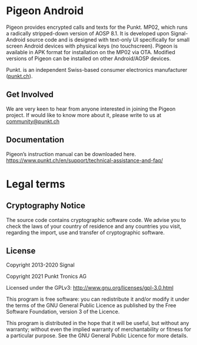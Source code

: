 # Pigeon Android

Pigeon provides encrypted calls and texts for the Punkt. MP02, which runs a radically stripped-down version of AOSP 8.1. It is developed upon Signal-Android source code and is designed with text-only UI specifically for small screen Android devices with physical keys (no touchscreen). Pigeon is available in APK format for installation on the MP02 via OTA. Modified versions of Pigeon can be installed on other Android/AOSP devices. 

Punkt. is an independent Swiss-based consumer electronics manufacturer ([punkt.ch](htttps://www.punkt.ch)).

## Get Involved 

We are very keen to hear from anyone interested in joining the Pigeon project. If would like to know more about it, please write to us at community@punkt.ch

## Documentation

Pigeon’s instruction manual can be downloaded here.
https://www.punkt.ch/en/support/technical-assistance-and-faq/

# Legal terms
## Cryptography Notice

The source code contains cryptographic software code. We advise you to check the laws of your country of residence and any countries you visit, regarding the import, use and transfer of cryptographic software.

## License

Copyright 2013-2020 Signal

Copyright 2021 Punkt Tronics AG
 
Licensed under the GPLv3: http://www.gnu.org/licenses/gpl-3.0.html
  
This program is free software: you can redistribute it and/or modify it under the terms of the GNU General Public Licence as published by the Free Software Foundation, version 3 of the Licence.

This program is distributed in the hope that it will be useful, but without any warranty; without even the implied warranty of merchantability or fitness for a particular purpose. See the GNU General Public Licence for more details.

